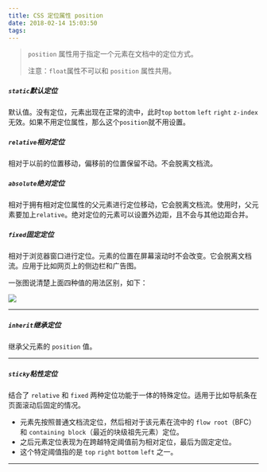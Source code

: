 ```yaml
---
title: CSS 定位属性 position
date: 2018-02-14 15:03:50
tags:
---
```



> `position` 属性用于指定一个元素在文档中的定位方式。
> 
> 注意：`float`属性不可以和 `position` 属性共用。

##### `static`默认定位
默认值。没有定位，元素出现在正常的流中，此时`top` `bottom` `left` `right` `z-index` 无效。如果不用定位属性，那么这个`position`就不用设置。


##### `relative`相对定位
相对于以前的位置移动，偏移前的位置保留不动。不会脱离文档流。


##### `absolute`绝对定位
相对于拥有相对定位属性的父元素进行定位移动，它会脱离文档流。使用时，父元素要加上`relative`。绝对定位的元素可以设置外边距，且不会与其他边距合并。


##### `fixed`固定定位
相对于浏览器窗口进行定位。元素的位置在屏幕滚动时不会改变。它会脱离文档流。应用于比如网页上的侧边栏和广告图。

一张图说清楚上面四种值的用法区别，如下：

<img src="https://i.loli.net/2018/02/14/5a83f972f1307.png
">

---

##### `inherit`继承定位
继承父元素的 `position` 值。

---

##### `sticky`粘性定位
结合了 `relative` 和 `fixed` 两种定位功能于一体的特殊定位。适用于比如导航条在页面滚动后固定的情况。

* 元素先按照普通文档流定位，然后相对于该元素在流中的 `flow root`（BFC）和 `containing block`（最近的块级祖先元素）定位。
* 之后元素定位表现为在跨越特定阈值前为相对定位，最后为固定定位。
* 这个特定阈值指的是 `top` `right` `bottom` `left` 之一。

---


